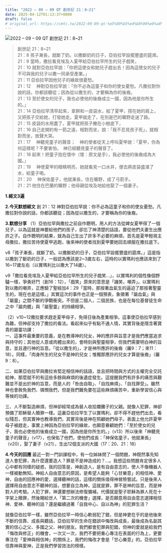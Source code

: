 ```yaml
---
title: "2022 – 09 – 09 QT 創世記 21：8~21"
date: 2025-04-12T01:13:37+0800
draft: false
# original_url: https://cmtc.tw/2022-09-09-qt-%e5%89%b5%e4%b8%96%e8%a8%98-21%ef%bc%9a821
---
```


![2022 – 09 – 09 QT 創世記 21：8\~21](/images/qt.jpg  "2022 – 09 – 09 QT 創世記 21：8\~21")

> 創世記 21：8\~21  
> 21：8 孩子漸長，就斷了奶。以撒斷奶的日子，亞伯拉罕設擺豐盛的筵席。  
> 21：9 當時，撒拉看見埃及人夏甲給亞伯拉罕所生的兒子戲笑，  
> 21：10 就對亞伯拉罕說：「你把這使女和她兒子趕出去！因為這使女的兒子不可與我的兒子以撒一同承受產業。」  
> 21：11 亞伯拉罕因他兒子的緣故很憂愁。  
> 21：12 　神對亞伯拉罕說：「你不必為這童子和你的使女憂愁。凡撒拉對你說的話，你都該聽從；因為從以撒生的，才要稱為你的後裔。  
> 21：13 至於使女的兒子，我也必使他的後裔成立一國，因為他是你所生的。」  
> 21：14 亞伯拉罕清早起來，拿餅和一皮袋水，給了夏甲，搭在她的肩上，又把孩子交給她，打發她走。夏甲就走了，在別是巴的曠野走迷了路。  
> 21：15 皮袋的水用盡了，夏甲就把孩子撇在小樹底下，  
> 21：16 自己走開約有一箭之遠，相對而坐，說：「我不忍見孩子死」，就相對而坐，放聲大哭。  
> 21：17 　神聽見童子的聲音；　神的使者從天上呼叫夏甲說：「夏甲，你為何這樣呢？不要害怕，　神已經聽見童子的聲音了。  
> 21：18 起來！把童子抱在懷中（懷：原文是手），我必使他的後裔成為大國。」  
> 21：19 　神使夏甲的眼睛明亮，她就看見一口水井，便去將皮袋盛滿了水，給童子喝。  
> 21：20 　神保佑童子，他就漸長，住在曠野，成了弓箭手。  
> 21：21 他住在巴蘭的曠野；他母親從埃及地給他娶了一個妻子。

**1.經文3遍**

**2.今天默想經文**
創 21：12 神對亞伯拉罕說：你不必為這童子和你的使女憂愁。凡撒拉對你說的話，你都該聽從；因為從以撒生的，才要稱為你的後裔。

**3.默想分享**
（1）亞伯拉罕與撒拉之前自作聰明，用人的方法從婢女夏甲得了一個兒子，以為這就是神要給他們的孩子，卻忘了神清楚的話語，要從他們夫妻生出應許之子。自作聰明的結果，就為自己生出了許多不必要的麻煩，首先是夏甲輕視主母撒拉，撒拉苦待使夏甲逃跑，後來神的使者找到夏甲要她回去順服在撒拉底下。

v8「孩子漸長，就斷了奶。以撒斷奶的日子，亞伯拉罕設擺豐盛的筵席。」這是指以撒到了斷奶的日子，一般認為應該是2\~3歲左右，這時的以實瑪利也應該來到了16\~17歲左右（以實瑪利比以撒大了14歲）。

v9「撒拉看見埃及人夏甲給亞伯拉罕所生的兒子戲笑…」，以實瑪利的個性像個野驢一樣，爭勇好鬥（創16：12），「戲笑」原來的意思是「譏笑，嘲弄」。以實瑪利對以撒的嘲弄，正應驗了聖經加4：29「當時，那按著血氣生的逼迫了那按著聖靈生的，現在也是這樣。」其實這次的事件也正是一個預表，象徵著「屬血氣」與「屬靈」之間不斷的爭戰衝突。不但是二個人，二個民族，也是在每位基督徒生命之中「屬肉體」與「屬聖靈」的持續相爭。

（2）v10\~12撒拉要求趕走夏甲母子，免得日後為產業相爭。這事使亞伯拉罕感到為難，但神卻支持了撒拉的看法。看起來似乎有點不通人情，其實背後是隱含著寶貴的屬靈功課：  
一、這事件最重要的意義，是在教導神的兒女，神的應許與旨意才是我們應當追求與持守的；其他從人意或肉體出來的，會時刻與聖靈相爭，但我們需要明白神的旨意，並且遵行神的旨意。「從以撒生的」，才是神所應許的後裔（羅9：7；來11：18）。同樣，「肉身所生的兒女不是神的兒女；惟獨那應許的兒女才算是後裔」（羅9：8）。

二、如果亞伯拉罕與撒拉肯堅定相信神的話語，並且把時間與方式的主權完全交託給神，那麼就不的有這些多餘與麻煩的後遺症發生。這提醒我們有許多的痛苦與艱難並不是出於神的旨意，而是人的「咎由自取」、「自找麻煩」、「自找罪受」。雖然神也會赦免我們、憐憫我們，但是我們難免要在這些麻煩痛苦中，重新學習信心與等候的功課。

三、人不斷製造麻煩，但神卻經常成為替人收拾爛攤子的父親。就像人犯罪，神卻預備了耶穌替人贖罪一樣。這裏亞伯拉罕生了以實瑪利，卻不得不趕他們出去，看似殘忍，但其實神也教導我們，其實背後是神在照顧她們母子。表面上他允許夏甲母子被趕走，事實上神因為亞伯拉罕的緣故，也願意眷顧她們：「至於使女的兒子，我也必使他的後裔成立一國，因為他是你所生的。」（v13）所以後來「神聽見童子的聲音」（v17），也保佑了他們，使他們成長：「神保佑童子，他就漸長」（v20），娶了妻子（v21），生出12個支派的大國（17：20、21：18）

**4.今天的回應**
最近一對一門訓課程中，有一位姊妹問了一個問題，神既然事先知道人會犯罪，為什麼還要造人？罪是不是神造成的？…。我想這些問題肯定很多人心中都有同樣的疑惑，我的回答是，神創造人，是有自由意志的，使人不像機器人一樣被動無知。神給人自由意志的原因，是希望人能夠「心甘樂意」的相信神、愛神，自由的回應神的愛，選擇聽神的話，這樣的關係值得神冒險嘗試。只是後來人選擇用自由意志不聽神的話，想要自立為神，這就是罪，罪不是神的旨意，而是神對人的考驗。人犯了罪，神還要想辦法修復彌補，代價就是聖子耶穌為罪人死在十字架上贖罪，然後賜給世人「第二次的機會」選擇，是否願意用自由意志選擇相信神、愛神、聽神的話？還是繼續過著「自我中心、自以為神」的犯罪生活？

就像亞伯拉罕一樣，雖然亞伯拉罕一時信心軟弱犯了錯，但是神更在乎的是他後來不斷的信靠、成長與聽話，亞伯拉罕的生命在錯誤中悔改與成長，最後成為名副其實的信心之父、多國之父、神的朋友。我們都會犯罪與犯錯，但神的愛就是給我們「悔改與修正」的機會，一次又一次，我們不要把重心專注在表面的行為上，更要專注在「愛神與相信神」的關係上，我們的悔改才會是「甘心樂意」的。亞伯拉罕信靠神與愛神，正是我們學習效法的榜樣。
